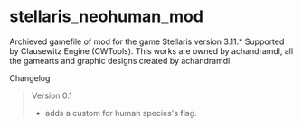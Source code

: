 # stellaris_neohuman_mod
Archieved gamefile of mod for the game Stellaris version 3.11.*
Supported by Clausewitz Engine (CWTools).
This works are owned by achandramdl, all the gamearts and graphic designs created by achandramdl.

Changelog
  >Version 0.1
  > - adds a custom for human species's flag.
